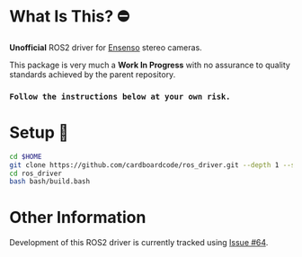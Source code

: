 # What Is This? :no_entry:

**Unofficial** ROS2 driver for [Ensenso](http://www.ensenso.com) stereo cameras.

This package is very much a **Work In Progress** with no assurance to quality standards achieved by the parent repository.

### `Follow the instructions below at your own risk.`

# Setup :hammer:

```bash
cd $HOME
git clone https://github.com/cardboardcode/ros_driver.git --depth 1 --single-branch --branch master
cd ros_driver
bash bash/build.bash
```

# Other Information

Development of this ROS2 driver is currently tracked using [Issue #64](https://github.com/ensenso/ros_driver/issues/64#issuecomment-859310549).
